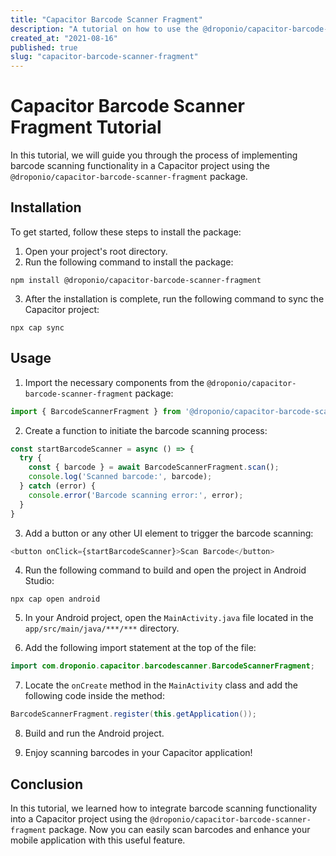 ```yaml
---
title: "Capacitor Barcode Scanner Fragment"
description: "A tutorial on how to use the @droponio/capacitor-barcode-scanner-fragment package to implement barcode scanning in a Capacitor project."
created_at: "2021-08-16"
published: true
slug: "capacitor-barcode-scanner-fragment"
---
```


# Capacitor Barcode Scanner Fragment Tutorial

In this tutorial, we will guide you through the process of implementing barcode scanning functionality in a Capacitor project using the `@droponio/capacitor-barcode-scanner-fragment` package. 

## Installation

To get started, follow these steps to install the package:

1. Open your project's root directory.
2. Run the following command to install the package:

```shell
npm install @droponio/capacitor-barcode-scanner-fragment
```

3. After the installation is complete, run the following command to sync the Capacitor project:

```shell
npx cap sync
```

## Usage

1. Import the necessary components from the `@droponio/capacitor-barcode-scanner-fragment` package:

```javascript
import { BarcodeScannerFragment } from '@droponio/capacitor-barcode-scanner-fragment';
```

2. Create a function to initiate the barcode scanning process:

```javascript
const startBarcodeScanner = async () => {
  try {
    const { barcode } = await BarcodeScannerFragment.scan();
    console.log('Scanned barcode:', barcode);
  } catch (error) {
    console.error('Barcode scanning error:', error);
  }
}
```

3. Add a button or any other UI element to trigger the barcode scanning:

```javascript
<button onClick={startBarcodeScanner}>Scan Barcode</button>
```

4. Run the following command to build and open the project in Android Studio:

```shell
npx cap open android
```

5. In your Android project, open the `MainActivity.java` file located in the `app/src/main/java/***/***` directory.

6. Add the following import statement at the top of the file:

```java
import com.droponio.capacitor.barcodescanner.BarcodeScannerFragment;
```

7. Locate the `onCreate` method in the `MainActivity` class and add the following code inside the method:

```java
BarcodeScannerFragment.register(this.getApplication());
```

8. Build and run the Android project.

9. Enjoy scanning barcodes in your Capacitor application!

## Conclusion

In this tutorial, we learned how to integrate barcode scanning functionality into a Capacitor project using the `@droponio/capacitor-barcode-scanner-fragment` package. Now you can easily scan barcodes and enhance your mobile application with this useful feature.